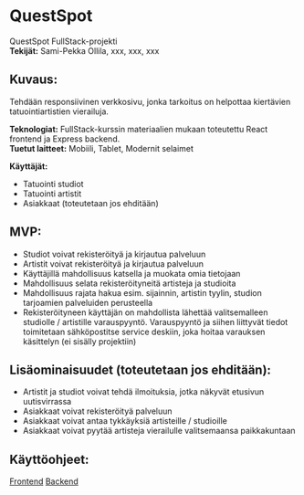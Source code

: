 # QuestSpot

QuestSpot FullStack-projekti  
**Tekijät:** Sami-Pekka Ollila, xxx, xxx, xxx

## Kuvaus:
Tehdään responsiivinen verkkosivu, jonka tarkoitus on helpottaa kiertävien tatuointiartistien vierailuja.

**Teknologiat:** FullStack-kurssin materiaalien mukaan toteutettu React frontend ja Express backend.  
**Tuetut laitteet:** Mobiili, Tablet, Modernit selaimet  

**Käyttäjät:**
- Tatuointi studiot
- Tatuointi artistit
- Asiakkaat (toteutetaan jos ehditään)

## MVP:
- Studiot voivat rekisteröityä ja kirjautua palveluun
- Artistit voivat rekisteröityä ja kirjautua palveluun
- Käyttäjillä mahdollisuus katsella ja muokata omia tietojaan
- Mahdollisuus selata rekisteröityneitä artisteja ja studioita
- Mahdollisuus rajata hakua esim. sijainnin, artistin tyylin, studion tarjoamien palveluiden perusteella
- Rekisteröityneen käyttäjän on mahdollista lähettää valitsemalleen studiolle / artistille varauspyyntö.
Varauspyyntö ja siihen liittyvät tiedot toimitetaan sähköpostitse service deskiin, joka hoitaa varauksen käsittelyn (ei sisälly projektiin)

## Lisäominaisuudet (toteutetaan jos ehditään):
- Artistit ja studiot voivat tehdä ilmoituksia, jotka näkyvät etusivun uutisvirrassa
- Asiakkaat voivat rekisteröityä palveluun
- Asiakkaat voivat antaa tykkäyksiä artisteille / studioille
- Asiakkaat voivat pyytää artisteja vierailulle valitsemaansa paikkakuntaan


## Käyttöohjeet:
[Frontend](https://github.com/ollisami/QuestSpot/blob/master/questspot_frontend/GUIDE.md)
[Backend](https://github.com/ollisami/QuestSpot/blob/master/questspot_backend/GUIDE.md)

